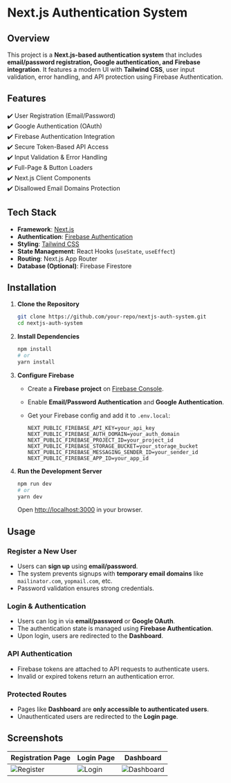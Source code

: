 # **Next.js Authentication System**  

## **Overview**  
This project is a **Next.js-based authentication system** that includes **email/password registration, Google authentication, and Firebase integration**. It features a modern UI with **Tailwind CSS**, user input validation, error handling, and API protection using Firebase Authentication.  

## **Features**  
✔️ User Registration (Email/Password)  
✔️ Google Authentication (OAuth)  
✔️ Firebase Authentication Integration  
✔️ Secure Token-Based API Access  
✔️ Input Validation & Error Handling  
✔️ Full-Page & Button Loaders  
✔️ Next.js Client Components  
✔️ Disallowed Email Domains Protection  

## **Tech Stack**  
- **Framework**: [Next.js](https://nextjs.org/)  
- **Authentication**: [Firebase Authentication](https://firebase.google.com/)  
- **Styling**: [Tailwind CSS](https://tailwindcss.com/)  
- **State Management**: React Hooks (`useState`, `useEffect`)  
- **Routing**: Next.js App Router  
- **Database (Optional)**: Firebase Firestore  

## **Installation**  

1. **Clone the Repository**  
   ```bash
   git clone https://github.com/your-repo/nextjs-auth-system.git
   cd nextjs-auth-system
   ```

2. **Install Dependencies**  
   ```bash
   npm install
   # or
   yarn install
   ```

3. **Configure Firebase**  
   - Create a **Firebase project** on [Firebase Console](https://console.firebase.google.com/).  
   - Enable **Email/Password Authentication** and **Google Authentication**.  
   - Get your Firebase config and add it to `.env.local`:  

     ```plaintext
     NEXT_PUBLIC_FIREBASE_API_KEY=your_api_key
     NEXT_PUBLIC_FIREBASE_AUTH_DOMAIN=your_auth_domain
     NEXT_PUBLIC_FIREBASE_PROJECT_ID=your_project_id
     NEXT_PUBLIC_FIREBASE_STORAGE_BUCKET=your_storage_bucket
     NEXT_PUBLIC_FIREBASE_MESSAGING_SENDER_ID=your_sender_id
     NEXT_PUBLIC_FIREBASE_APP_ID=your_app_id
     ```

4. **Run the Development Server**  
   ```bash
   npm run dev
   # or
   yarn dev
   ```

   Open [http://localhost:3000](http://localhost:3000) in your browser.

## **Usage**  

### **Register a New User**  
- Users can **sign up** using **email/password**.  
- The system prevents signups with **temporary email domains** like `mailinator.com`, `yopmail.com`, etc.  
- Password validation ensures strong credentials.  

### **Login & Authentication**  
- Users can log in via **email/password** or **Google OAuth**.  
- The authentication state is managed using **Firebase Authentication**.  
- Upon login, users are redirected to the **Dashboard**.  

### **API Authentication**  
- Firebase tokens are attached to API requests to authenticate users.  
- Invalid or expired tokens return an authentication error.  

### **Protected Routes**  
- Pages like **Dashboard** are **only accessible to authenticated users**.  
- Unauthenticated users are redirected to the **Login page**.  

## **Screenshots**  

| Registration Page | Login Page | Dashboard |
|------------------|-----------|-----------|
| ![Register](https://prnt.sc/3_BtbQwh-hXt) | ![Login](https://prnt.sc/ANCq40TW9gwb) | ![Dashboard](https://prnt.sc/PsSGI-jZSBA8) |
